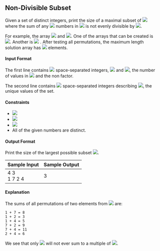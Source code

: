 ## Non-Divisible Subset

Given a set of distinct integers, print the size of a maximal subset of <img src="https://latex.codecogs.com/svg.latex?\Large&space;S"> where the sum of any <img src="https://latex.codecogs.com/svg.latex?\Large&space;2"> numbers in <img src="https://latex.codecogs.com/svg.latex?\Large&space;S'"> is not evenly divisible by <img src="https://latex.codecogs.com/svg.latex?\Large&space;k">.

For example, the array <img src="https://latex.codecogs.com/svg.latex?\Large&space;S=[19,10,12,10,24,25,22]"> and <img src="https://latex.codecogs.com/svg.latex?\Large&space;k=4">. One of the arrays that can be created is <img src="https://latex.codecogs.com/svg.latex?\Large&space;S'[0]=[10,12,25]">. Another is <img src="https://latex.codecogs.com/svg.latex?\Large&space;S'[1]=[19,22,24]"> . After testing all permutations, the maximum length solution array has <img src="https://latex.codecogs.com/svg.latex?\Large&space;3"> elements.

#### Input Format

The first line contains <img src="https://latex.codecogs.com/svg.latex?\Large&space;2"> space-separated integers, <img src="https://latex.codecogs.com/svg.latex?\Large&space;n"> and <img src="https://latex.codecogs.com/svg.latex?\Large&space;k">, the number of values in <img src="https://latex.codecogs.com/svg.latex?\Large&space;S"> and the non factor.

The second line contains <img src="https://latex.codecogs.com/svg.latex?\Large&space;n"> space-separated integers describing <img src="https://latex.codecogs.com/svg.latex?\Large&space;S[i]">, the unique values of the set.

#### Constraints

- <img src="https://latex.codecogs.com/svg.latex?\Large&space;1\le{n}\le{10^5}">
- <img src="https://latex.codecogs.com/svg.latex?\Large&space;1\le{k}\le{100}">
- <img src="https://latex.codecogs.com/svg.latex?\Large&space;1\le{S[i]}\le{10^9}">
- All of the given numbers are distinct.

#### Output Format

Print the size of the largest possible subset <img src="https://latex.codecogs.com/svg.latex?\Large&space;(S')">.

Sample Input|Sample Output
-|-
4 3<br>1 7 2 4|3

#### Explanation

The sums of all permutations of two elements from <img src="https://latex.codecogs.com/svg.latex?\Large&space;S=\{1,7,2,4\}"> are:
```
1 + 7 = 8
1 + 2 = 3
1 + 4 = 5
7 + 2 = 9
7 + 4 = 11
2 + 4 = 6
```
We see that only <img src="https://latex.codecogs.com/svg.latex?\Large&space;S=\{1,7,4\}"> will not ever sum to a multiple of <img src="https://latex.codecogs.com/svg.latex?\Large&space;k=3">.
